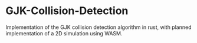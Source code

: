 # GJK-Collision-Detection
Implementation of the GJK collision detection algorithm in rust, with planned implementation of a 2D simulation using WASM.
